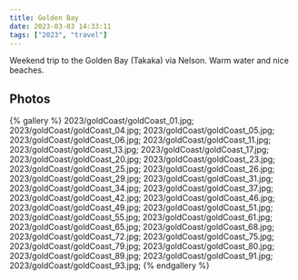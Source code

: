 ```yaml
---
title: Golden Bay
date: 2023-03-03 14:33:11
tags: ["2023", "travel"]
---
```


Weekend trip to the Golden Bay (Takaka) via Nelson. Warm water and nice beaches.

## Photos

{% gallery %}
2023/goldCoast/goldCoast_01.jpg;
2023/goldCoast/goldCoast_04.jpg;
2023/goldCoast/goldCoast_05.jpg;
2023/goldCoast/goldCoast_06.jpg;
2023/goldCoast/goldCoast_11.jpg;
2023/goldCoast/goldCoast_13.jpg;
2023/goldCoast/goldCoast_17.jpg;
2023/goldCoast/goldCoast_20.jpg;
2023/goldCoast/goldCoast_23.jpg;
2023/goldCoast/goldCoast_25.jpg;
2023/goldCoast/goldCoast_26.jpg;
2023/goldCoast/goldCoast_29.jpg;
2023/goldCoast/goldCoast_31.jpg;
2023/goldCoast/goldCoast_34.jpg;
2023/goldCoast/goldCoast_37.jpg;
2023/goldCoast/goldCoast_42.jpg;
2023/goldCoast/goldCoast_46.jpg;
2023/goldCoast/goldCoast_49.jpg;
2023/goldCoast/goldCoast_51.jpg;
2023/goldCoast/goldCoast_55.jpg;
2023/goldCoast/goldCoast_61.jpg;
2023/goldCoast/goldCoast_65.jpg;
2023/goldCoast/goldCoast_68.jpg;
2023/goldCoast/goldCoast_72.jpg;
2023/goldCoast/goldCoast_75.jpg;
2023/goldCoast/goldCoast_79.jpg;
2023/goldCoast/goldCoast_80.jpg;
2023/goldCoast/goldCoast_89.jpg;
2023/goldCoast/goldCoast_91.jpg;
2023/goldCoast/goldCoast_93.jpg;
{% endgallery %}

